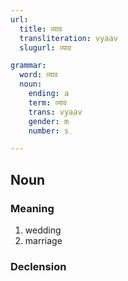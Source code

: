 ```yaml
---
url:
  title: व्याव
  transliteration: vyaav
  slugurl: व्याव

grammar: 
  word: व्याव
  noun:
    ending: a
    term: व्याव
    trans: vyaav
    gender: m
    number: s

---
```


## Noun
### Meaning
1. wedding
2. marriage

### Declension
<noun-decl :grammar="grammar"></noun-decl>